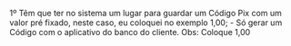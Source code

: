 1º Têm que ter no sistema um lugar para guardar um Código Pix com um valor pré fixado, neste caso, eu coloquei no exemplo 1,00;
	- Só gerar um Código com o aplicativo do banco do cliente.
Obs: Coloque 1,00



